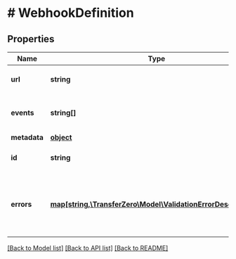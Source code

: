 # # WebhookDefinition

## Properties

Name | Type | Description | Notes
------------ | ------------- | ------------- | -------------
**url** | **string** | The URL to receive the webhook | 
**events** | **string[]** | A list of events to subscribe to | 
**metadata** | [**object**](.md) |  | [optional] 
**id** | **string** | The ID of the webhook | [optional] 
**errors** | [**map[string,\TransferZero\Model\ValidationErrorDescription[]]**](array.md) | The fields that have some problems and don&#39;t pass validation | [optional] 

[[Back to Model list]](../../README.md#documentation-for-models) [[Back to API list]](../../README.md#documentation-for-api-endpoints) [[Back to README]](../../README.md)


